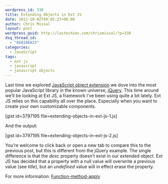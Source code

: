 ```yaml
---
wordpress_id: 338
title: Extending Objects in Ext JS
date: 2012-10-02T09:05:23+00:00
author: Chris Missal
layout: post
wordpress_guid: http://lostechies.com/chrismissal/?p=338
dsq_thread_id:
  - "868186823"
categories:
  - JavaScript
tags:
  - ext js
  - javascript
  - javascript objects
---
```

Last time we explored [JavaScript object extension](http://lostechies.com/chrismissal/2012/09/27/extending-objects-with-javascript/ "Extending Objects with JavaScript") we dove into the most popular JavaScript library in the known universe, [jQuery](http://lostechies.com/chrismissal/2012/09/27/extending-objects-in-jquery/ "Extending Objects in jQuery"). This time around we&#8217;ll be looking at Ext JS, a framework I&#8217;ve been using quite a bit lately. Ext JS relies on this capability all over the place. Especially when you want to create your own customizable components.

[gist id=3797195 file=extending-objects-in-ext-js-1.js]

And the output:

[gist id=3797195 file=extending-objects-in-ext-js-2.js]

You&#8217;re welcome to click back or open a new tab to compare this to the previous post, but this is different from the jQuery example. The single difference is that the _desc_ property doesn&#8217;t exist in our extended object. Ext JS has decided that a property with a null value will overwrite a previous value (see _title_), but an _undefined_ value will in effect erase the property.

For more information: [Function-method-apply](http://docs.sencha.com/ext-js/4-1/source/Function.html#Function-method-apply)